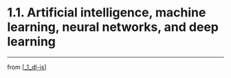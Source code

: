 # 1.1. Artificial intelligence, machine learning, neural networks, and deep learning


---
from [[_1_dl-js]]

[//begin]: # "Autogenerated link references for markdown compatibility"
[_1_dl-js]: _1_dl-js.md "Chapter 1. Deep learning and JavaScript"
[//end]: # "Autogenerated link references"
